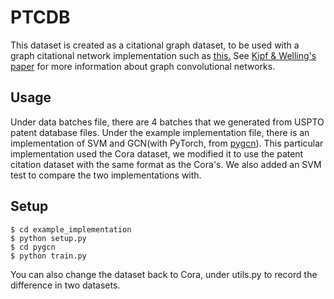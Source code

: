 # PTCDB

This dataset is created as a citational graph dataset, to be used with a graph
citational network implementation such as
[this.](https://github.com/tkipf/pygcn) See
[Kipf & Welling's paper](https://arxiv.org/abs/1609.02907) for more information
about graph convolutional networks.

## Usage

Under data batches file, there are 4 batches that we generated from USPTO patent
database files. Under the example implementation file, there is an
implementation of SVM and GCN(with PyTorch, from
[pygcn](https://github.com/tkipf/pygcn)). This particular implementation used
the Cora dataset, we modified it to use the patent citation dataset with the
same format as the Cora's. We also added an SVM test to compare the two
implementations with.

## Setup

```
$ cd example_implementation
$ python setup.py
$ cd pygcn
$ python train.py
```

You can also change the dataset back to Cora, under utils.py to record the
difference in two datasets.
